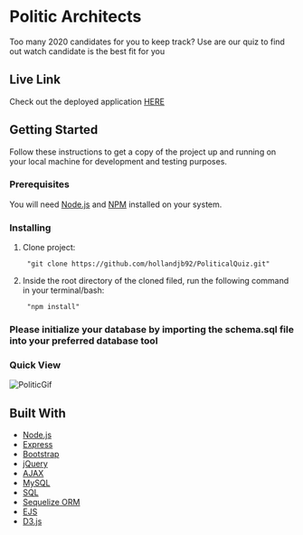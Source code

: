 # Politic Architects

<p>Too many 2020 candidates for you to keep track? Use are our quiz to find out watch candidate is the best fit for you</p>

## Live Link
Check out the deployed application <a href="https://pacific-inlet-24027.herokuapp.com/">HERE</a>

## Getting Started

Follow these instructions to get a copy of the project up and running on your local machine for development and testing purposes.

### Prerequisites

<p>You will need <a href="https://nodejs.org/en/">Node.js</a> and  <a href="https://www.npmjs.com/">NPM</a>  installed on your system.</p>

### Installing

<ol>
<li>
<p>Clone project:</p>
<pre><code> "git clone https://github.com/hollandjb92/PoliticalQuiz.git"
</code></pre>
</li>
<li>
<p>Inside the root directory of the cloned filed, run the following command in your terminal/bash:</p>
<pre><code> "npm install"
</code></pre>
</li>
</ol>

### Please initialize your database by importing the schema.sql file into your preferred database tool

### Quick View
![PoliticGif](https://media.giphy.com/media/WrbGbi2SYA8JdmwoKa/giphy.gif)




## Built With
<ul>
<li><a href="https://nodejs.org/en/">Node.js</a></li>
<li><a href="https://www.mysql.com/">Express</a></li>
  <li><a href="https://getbootstrap.com/">Bootstrap</a></li>
    <li><a href="https://jquery.com/">jQuery</a></li>
      <li><a href="https://api.jquery.com/jquery.ajax/">AJAX</a></li>
    <li><a href="https://www.npmjs.com/package/mysql">MySQL</a></li>
    <li><a href="https://www.mysql.com/">SQL</a></li>
  <li><a href="https://sequelize.org/">Sequelize ORM</a></li>
    <li><a href="https://www.npmjs.com/package/ejs">EJS</a></li>
      <li><a href="https://d3js.org/">D3.js</a></li>


</ul>

